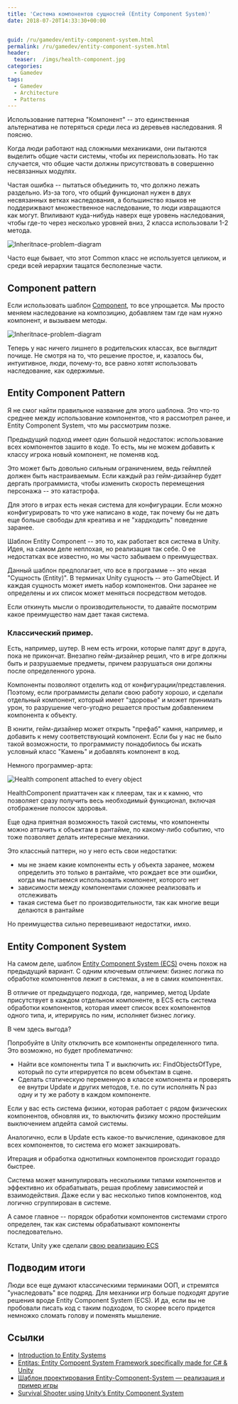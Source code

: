 ```yaml
---
title: 'Система компонентов cущностей (Entity Component System)'
date: 2018-07-20T14:33:30+00:00


guid: /ru/gamedev/entity-component-system.html
permalink: /ru/gamedev/entity-component-system.html
header:
  teaser:  /imgs/health-component.jpg
categories:
  - Gamedev
tags:
  - Gamedev
  - Architecture
  - Patterns
---
```


Использование паттерна "Компонент" -- это единственная альтернатива не потеряться среди леса из деревьев наследования. Я поясню.

Когда люди работают над сложными механиками, они пытаются выделить общие части системы, чтобы их переиспользовать. Но так случается, что общие части должны присутствовать в совершенно несвязанных модулях.

Частая ошибка -- пытаться объединить то, что должно лежать раздельно. Из-за того, что общий функционал нужен в двух несвязанных ветках наследования, а большинство языков не поддерижвают множественное наследование, то люди извращаются как могут. Впиливают куда-нибудь наверх еще уровень наследования, чтобы где-то через несколько уровней вниз, 2 класса использовали 1-2 метода.

![Inheritnace-problem-diagram](/imgs/inheritance-problem.png)

Часто еще бывает, что этот Common класс не используется целиком, и среди всей иерархии тащатся бесполезные части.

## Component pattern

Если использовать шаблон [Component](http://gameprogrammingpatterns.com/component.html), то все упрощается. Мы просто меняем наследование на композицию, добавляем там где нам нужно компонент, и вызываем методы.

![Inheritnace-problem-diagram](/imgs/inheritance-problem2.png)

Теперь у нас ничего лишнего в родительских классах, все выглядит почище. Не смотря на то, что решение простое, и, казалось бы, интуитивное, люди, почему-то, все равно хотят использовать наследование, как одержимые.

## Entity Component Pattern

Я не смог найти правильное название для этого шаблона. Это что-то среднее между использование компонентов, что я рассмотрел ранее, и Entity Component System, что мы рассмотрим позже.

Предыдущий подход имеет один большой недостаток: использование всех компонентов зашито в коде. То есть, мы не можем добавить к классу игрока новый компонент, не поменяв код.

Это может быть довольно сильным ограничением, ведь геймплей должен быть настраиваемым. Если каждый раз гейм-дизайнер будет дергать программиста, чтобы изменить скорость перемещения персонажа -- это катастрофа.

Для этого в играх есть некая система для конфигурации. Если можно конфигурировать то что уже написано в коде, так почему бы не дать еще больше свободы для креатива и не "хардкодить" поведение заранее.

Шаблон Entity Component -- это то, как работает вся система в Unity. Идея, на самом деле неплохая, но реализация так себе. О ее недостатках все известно, но мы часто забываем о преимуществах.

Данный шаблон предполагает, что все в программе -- это некая "Сущность (Entity)". В терминах Unity сущность -- это GameObject. И каждая сущность может иметь набор компонентов. Они заранее не определены и их список может меняться посредством методов.

Если откинуть мысли о производительности, то давайте посмотрим какое преимущество нам дает такая система.

### Классический пример.

Есть, например, шутер. В нем есть игроки, которые палят друг в друга, пока не прикончат. Внезапно гейм-дизайнер решил, что в игре должны быть и разрушаемые предметы, причем разрушаться они должны после определенного урона.

Компоненты позволяют отделить код от конфигурации/представления. Поэтому, если программисты делали свою работу хорошо, и сделали отдельный компонент, который имеет "здоровье" и может принимать урон, то разрушение чего-угодно решается простым добавлением компонента к объекту.

В юнити, гейм-дизайнер может открыть "префаб" камня, например, и добавить к нему соответствующий компонент. Если бы у нас не было такой возможности, то программисту понадобилось бы искать условный класс "Камень" и добавлять компонент в код.

Немного программер-арта:

![Health component attached to every object](/imgs/health-component.jpg)

HealthComponent приаттачен как к плеерам, так и к камню, что позволяет сразу получить весь необходимый функционал, включая отображение полосок здоровья.

Еще одна приятная возможность такой системы, что компоненты можно аттачить к объектам в рантайме, по какому-либо событию, что тоже позволяет делать интересные механики.

Это классный паттерн, но у него есть свои недостатки:

- мы не знаем какие компоненты есть у объекта заранее, можем определить это только в рантайме, что рождает все эти ошибки, когда мы пытаемся использовать компонент, которого нет
- зависимости между компонентами сложнее реализовать и отслеживать
- такая система бьет по производительности, так как многие вещи делаются в рантайме

Но преимущества сильно перевешивают недостатки, имхо.

## Entity Component System

На самом деле, шаблон [Entity Component System (ECS)](https://github.com/junkdog/artemis-odb/wiki/Introduction-to-Entity-Systems) очень похож на предыдущий вариант. С одним ключевым отличием: бизнес логика по обработке компонентов лежит в системах, а не в самих компонентах.

В отличие от предыдущего подхода, где, например, метод Update присутствует в каждом отдельном компоненте, в ECS есть система обработки компонентов, которая имеет список всех компонентов одного типа, и, итерируясь по ним, исполняет бизнес логику.

В чем здесь выгода?

Попробуйте в Unity отключить все компоненты определенного типа. Это возможно, но будет проблематично:

- Найти все компоненты типа T и выключить их: FindObjectsOfType<T>, который по сути итерируется по всем объектам в сцене.
- Сделать статическую переменную в классе компонента и проверять ее внутри Update и других методов, т.е. по сути исполнять N раз одну и ту же работу в каждом компоненте.

Если у вас есть система физики, которая работает с рядом физических компонентов, обновляя их, то выключить физику можно простейшим выключением апдейта самой системы.

Аналогично, если в Update есть какое-то вычисление, одинаковое для всех компонентов, то система его может закэшировать.

Итерация и обработка однотипных компонентов происходит гораздо быстрее.

Система может манипулировать несколькими типами компонентов и эффективно их обрабатывать, решая проблему зависимостей и взаимодействия. Даже если у вас несколько типов компонентов, код логично сгруппирован в системе.

А самое главное -- порядок обработки компонентов системами строго определен, так как системы обрабатывают компоненты последовательно.

Кстати, Unity уже сделали [свою реализацию ECS](https://github.com/Unity-Technologies/EntityComponentSystemSamples)

## Подводим итоги

Люди все еще думают классическими терминами ООП, и стремятся "унаследовать" все подряд. Для механики игр больше подходят другие решения вроде Entity Component System (ECS). И да, если вы не пробовали писать код с таким подходом, то скорее всего придется немножко сломать голову и поменять мышление.

## Ссылки

- [Introduction to Entity Systems](https://github.com/junkdog/artemis-odb/wiki/Introduction-to-Entity-Systems)
- [Entitas: Entity Compoent System Framework specifically made for C# & Unity](https://github.com/sschmid/Entitas-CSharp)
- [Шаблон проектирования Entity-Component-System — реализация и пример игры](https://habr.com/post/343778/)
- [Survival Shooter using Unity’s Entity Component System](http://www.davidpol.com/2018/03/28/survival-shooter-ecs/)